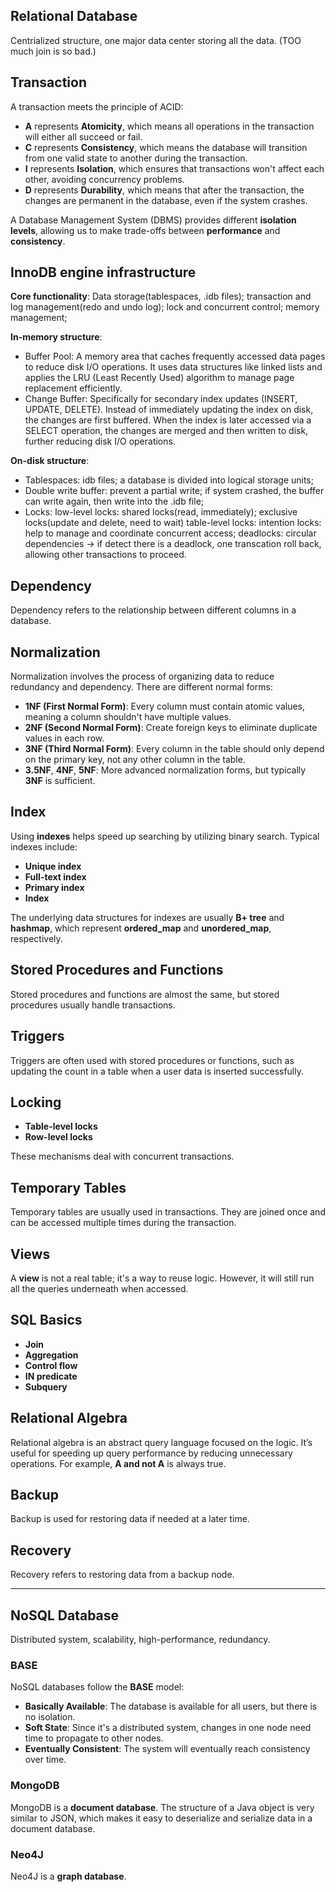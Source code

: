 ## Relational Database
Centrialized structure, one major data center storing all the data. (TOO much join is so bad.)

## Transaction

A transaction meets the principle of ACID:

- **A** represents **Atomicity**, which means all operations in the transaction will either all succeed or fail.
- **C** represents **Consistency**, which means the database will transition from one valid state to another during the transaction.
- **I** represents **Isolation**, which ensures that transactions won't affect each other, avoiding concurrency problems.
- **D** represents **Durability**, which means that after the transaction, the changes are permanent in the database, even if the system crashes.

A Database Management System (DBMS) provides different **isolation levels**, allowing us to make trade-offs between **performance** and **consistency**.

## InnoDB engine infrastructure
**Core functionality**: Data storage(tablespaces, .idb files); transaction and log management(redo and undo log); lock and concurrent control; memory management;  

**In-memory structure**:
- Buffer Pool: A memory area that caches frequently accessed data pages to reduce disk I/O operations. It uses data structures like linked lists and applies the LRU (Least Recently Used) algorithm to manage page replacement efficiently.  
- Change Buffer: Specifically for secondary index updates (INSERT, UPDATE, DELETE). Instead of immediately updating the index on disk, the changes are first buffered. When the index is later accessed via a SELECT operation, the changes are merged and then written to disk, further reducing disk I/O operations.  

**On-disk structure**:  
- Tablespaces: idb files; a database is divided into logical storage units;  
- Double write buffer: prevent a partial write; if system crashed, the buffer can write again, then write into the .idb file;  
- Locks: low-level locks: shared locks(read, immediately); exclusive locks(update and delete, need to wait) table-level locks: intention locks: help to manage and coordinate concurrent access; deadlocks: circular dependencies -> if detect there is a deadlock, one transcation roll back, allowing other transactions to proceed.  

## Dependency

Dependency refers to the relationship between different columns in a database.

## Normalization

Normalization involves the process of organizing data to reduce redundancy and dependency. There are different normal forms:

- **1NF (First Normal Form)**: Every column must contain atomic values, meaning a column shouldn't have multiple values.
- **2NF (Second Normal Form)**: Create foreign keys to eliminate duplicate values in each row.
- **3NF (Third Normal Form)**: Every column in the table should only depend on the primary key, not any other column in the table.
- **3.5NF**, **4NF**, **5NF**: More advanced normalization forms, but typically **3NF** is sufficient.

## Index

Using **indexes** helps speed up searching by utilizing binary search. Typical indexes include:

- **Unique index**
- **Full-text index**
- **Primary index**
- **Index**

The underlying data structures for indexes are usually **B+ tree** and **hashmap**, which represent **ordered_map** and **unordered_map**, respectively.

## Stored Procedures and Functions

Stored procedures and functions are almost the same, but stored procedures usually handle transactions.

## Triggers

Triggers are often used with stored procedures or functions, such as updating the count in a table when a user data is inserted successfully.

## Locking

- **Table-level locks**
- **Row-level locks**

These mechanisms deal with concurrent transactions.

## Temporary Tables

Temporary tables are usually used in transactions. They are joined once and can be accessed multiple times during the transaction.

## Views

A **view** is not a real table; it's a way to reuse logic. However, it will still run all the queries underneath when accessed.

## SQL Basics

- **Join**
- **Aggregation**
- **Control flow**
- **IN predicate**
- **Subquery**

## Relational Algebra

Relational algebra is an abstract query language focused on the logic. It’s useful for speeding up query performance by reducing unnecessary operations. For example, **A and not A** is always true.

## Backup

Backup is used for restoring data if needed at a later time.

## Recovery

Recovery refers to restoring data from a backup node.

---

## NoSQL Database
Distributed system, scalability, high-performance, redundancy.

### BASE

NoSQL databases follow the **BASE** model:

- **Basically Available**: The database is available for all users, but there is no isolation.
- **Soft State**: Since it's a distributed system, changes in one node need time to propagate to other nodes.
- **Eventually Consistent**: The system will eventually reach consistency over time.

### MongoDB

MongoDB is a **document database**. The structure of a Java object is very similar to JSON, which makes it easy to deserialize and serialize data in a document database.

### Neo4J

Neo4J is a **graph database**.

